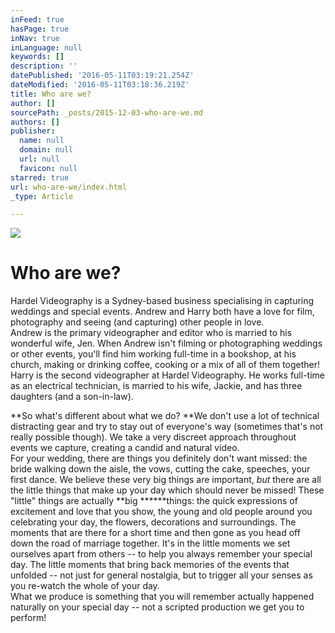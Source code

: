 ```yaml
---
inFeed: true
hasPage: true
inNav: true
inLanguage: null
keywords: []
description: ''
datePublished: '2016-05-11T03:19:21.254Z'
dateModified: '2016-05-11T03:18:36.219Z'
title: Who are we?
author: []
sourcePath: _posts/2015-12-03-who-are-we.md
authors: []
publisher:
  name: null
  domain: null
  url: null
  favicon: null
starred: true
url: who-are-we/index.html
_type: Article

---
```

![](https://the-grid-user-content.s3-us-west-2.amazonaws.com/45cf8d06-b947-41b4-8e85-b402c8023729.jpg)

# Who are we?

Hardel Videography is a Sydney-based business specialising in capturing weddings and special events. Andrew and Harry both have a love for film, photography and seeing (and capturing) other people in love.  
Andrew is the primary videographer and editor who is married to his wonderful wife, Jen. When Andrew isn't filming or photographing weddings or other events, you'll find him working full-time in a bookshop, at his church, making or drinking coffee, cooking or a mix of all of them together!  
Harry is the second videographer at Hardel Videography. He works full-time as an electrical technician, is married to his wife, Jackie, and has three daughters (and a son-in-law).

**So what's different about what we do? **We don't use a lot of technical distracting gear and try to stay out of everyone's way (sometimes that's not really possible though). We take a very discreet approach throughout events we capture, creating a candid and natural video.  
For your wedding, there are things you definitely don't want missed: the bride walking down the aisle, the vows, cutting the cake, speeches, your first dance. We believe these very big things are important, _but_ there are all the little things that make up your day which should never be missed! These "little" things are actually **big ******things: the quick expressions of excitement and love that you show, the young and old people around you celebrating your day, the flowers, decorations and surroundings. The moments that are there for a short time and then gone as you head off down the road of marriage together. It's in the little moments we set ourselves apart from others -- to help you always remember your special day. The little moments that bring back memories of the events that unfolded -- not just for general nostalgia, but to trigger all your senses as you re-watch the whole of your day.  
What we produce is something that you will remember actually happened naturally on your special day -- not a scripted production we get you to perform!